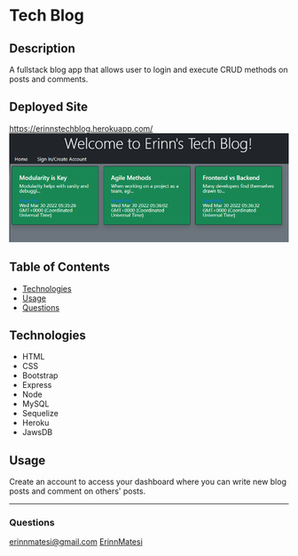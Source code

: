 # Tech Blog

## Description
A fullstack blog app that allows user to login and execute CRUD methods on posts and comments.

## Deployed Site
https://erinnstechblog.herokuapp.com/
![screenshot](./public/screenshot.PNG)

## Table of Contents
* [Technologies](#technologies)
* [Usage](#usage)
* [Questions](#questions)

## Technologies
* HTML
* CSS
* Bootstrap
* Express
* Node
* MySQL
* Sequelize
* Heroku
* JawsDB

## Usage
Create an account to access your dashboard where you can write new blog posts and comment on others' posts.

---
### Questions
erinnmatesi@gmail.com
[ErinnMatesi](https://github.com/ErinnMatesi)
